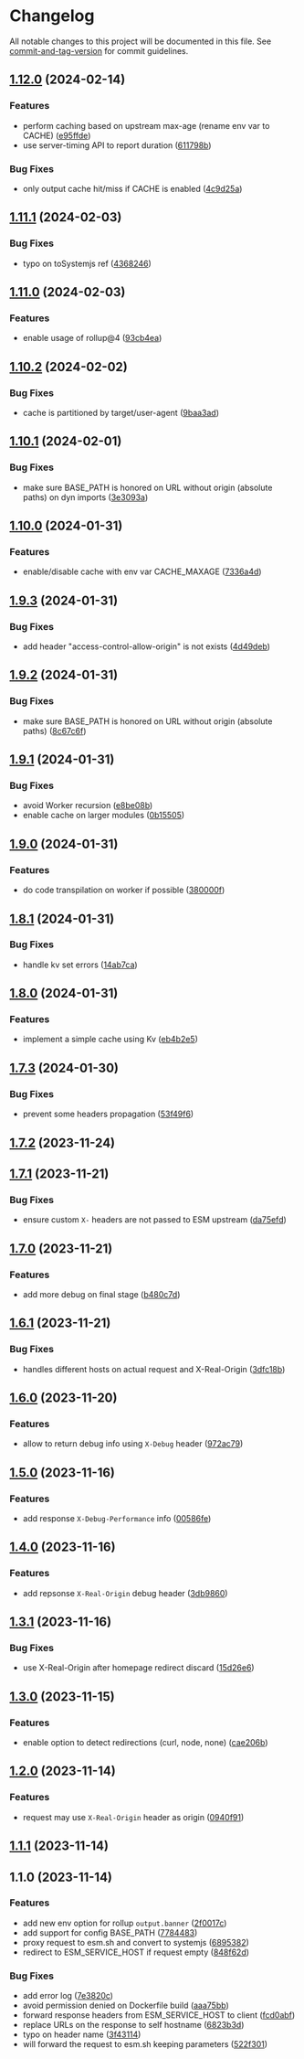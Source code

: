 # Changelog

All notable changes to this project will be documented in this file. See [commit-and-tag-version](https://github.com/absolute-version/commit-and-tag-version) for commit guidelines.

## [1.12.0](https://github.com/esroyo/systemjs.sh/compare/v1.11.1...v1.12.0) (2024-02-14)


### Features

* perform caching based on upstream max-age (rename env var to CACHE) ([e95ffde](https://github.com/esroyo/systemjs.sh/commit/e95ffde9f4edd4ffd3639168ad87db9844900a33))
* use server-timing API to report duration ([611798b](https://github.com/esroyo/systemjs.sh/commit/611798b5230d51c56aac8f00f0090b245fd56d26))


### Bug Fixes

* only output cache hit/miss if CACHE is enabled ([4c9d25a](https://github.com/esroyo/systemjs.sh/commit/4c9d25ac6f6833f176ea3dbb79cf31b81c7c062e))

## [1.11.1](https://github.com/esroyo/systemjs.sh/compare/v1.11.0...v1.11.1) (2024-02-03)


### Bug Fixes

* typo on toSystemjs ref ([4368246](https://github.com/esroyo/systemjs.sh/commit/43682465156c954b4ec7e9a735e6955e45739675))

## [1.11.0](https://github.com/esroyo/systemjs.sh/compare/v1.10.2...v1.11.0) (2024-02-03)


### Features

* enable usage of rollup@4 ([93cb4ea](https://github.com/esroyo/systemjs.sh/commit/93cb4ea652398cfa41d7b9d7513d329d9ac31b4c))

## [1.10.2](https://github.com/esroyo/systemjs.sh/compare/v1.10.1...v1.10.2) (2024-02-02)


### Bug Fixes

* cache is partitioned by target/user-agent ([9baa3ad](https://github.com/esroyo/systemjs.sh/commit/9baa3ad75cf081e4de1f76ea1483e5ef79d67bce))

## [1.10.1](https://github.com/esroyo/systemjs.sh/compare/v1.10.0...v1.10.1) (2024-02-01)


### Bug Fixes

* make sure BASE_PATH is honored on URL without origin (absolute paths) on dyn imports ([3e3093a](https://github.com/esroyo/systemjs.sh/commit/3e3093ab2272f8e677299da7a09f26ee8f9d81a5))

## [1.10.0](https://github.com/esroyo/systemjs.sh/compare/v1.9.3...v1.10.0) (2024-01-31)


### Features

* enable/disable cache with env var CACHE_MAXAGE ([7336a4d](https://github.com/esroyo/systemjs.sh/commit/7336a4dfe785da5bbae7e737feff93b47265208f))

## [1.9.3](https://github.com/esroyo/systemjs.sh/compare/v1.9.2...v1.9.3) (2024-01-31)


### Bug Fixes

* add header "access-control-allow-origin" is not exists ([4d49deb](https://github.com/esroyo/systemjs.sh/commit/4d49debf8194074e507a0f73632adf7a3cabc9d3))

## [1.9.2](https://github.com/esroyo/systemjs.sh/compare/v1.9.1...v1.9.2) (2024-01-31)


### Bug Fixes

* make sure BASE_PATH is honored on URL without origin (absolute paths) ([8c67c6f](https://github.com/esroyo/systemjs.sh/commit/8c67c6f0473450d55ffb86f58b0add3584691746))

## [1.9.1](https://github.com/esroyo/systemjs.sh/compare/v1.9.0...v1.9.1) (2024-01-31)


### Bug Fixes

* avoid Worker recursion ([e8be08b](https://github.com/esroyo/systemjs.sh/commit/e8be08b8f1fff4308b6c244c57afa533770f59bc))
* enable cache on larger modules ([0b15505](https://github.com/esroyo/systemjs.sh/commit/0b1550526ae776d573680636a09a49e4a7b814b1))

## [1.9.0](https://github.com/esroyo/systemjs.sh/compare/v1.8.1...v1.9.0) (2024-01-31)


### Features

* do code transpilation on worker if possible ([380000f](https://github.com/esroyo/systemjs.sh/commit/380000fedd52c400cc9ab0af759a57b804eb21a9))

## [1.8.1](https://github.com/esroyo/systemjs.sh/compare/v1.8.0...v1.8.1) (2024-01-31)


### Bug Fixes

* handle kv set errors ([14ab7ca](https://github.com/esroyo/systemjs.sh/commit/14ab7ca9c750a463c9f005b38460b733b927aaab))

## [1.8.0](https://github.com/esroyo/systemjs.sh/compare/v1.7.3...v1.8.0) (2024-01-31)


### Features

* implement a simple cache using Kv ([eb4b2e5](https://github.com/esroyo/systemjs.sh/commit/eb4b2e5d565b7163daf5bc0d237335f5d2d0c0ef))

## [1.7.3](https://github.com/esroyo/systemjs.sh/compare/v1.7.2...v1.7.3) (2024-01-30)


### Bug Fixes

* prevent some headers propagation ([53f49f6](https://github.com/esroyo/systemjs.sh/commit/53f49f6683a30764583bcfd7b2e2663b39386de4))

## [1.7.2](https://github.com/esroyo/systemjs.sh/compare/v1.7.1...v1.7.2) (2023-11-24)

## [1.7.1](https://github.com/esroyo/systemjs.sh/compare/v1.7.0...v1.7.1) (2023-11-21)


### Bug Fixes

* ensure custom `X-` headers are not passed to ESM upstream ([da75efd](https://github.com/esroyo/systemjs.sh/commit/da75efdb367d9a015b08122804cbdd08c92d0a68))

## [1.7.0](https://github.com/esroyo/systemjs.sh/compare/v1.6.1...v1.7.0) (2023-11-21)


### Features

* add more debug on final stage ([b480c7d](https://github.com/esroyo/systemjs.sh/commit/b480c7dee035210d9c10b00a98470ba72fbb89df))

## [1.6.1](https://github.com/esroyo/systemjs.sh/compare/v1.6.0...v1.6.1) (2023-11-21)


### Bug Fixes

* handles different hosts on actual request and X-Real-Origin ([3dfc18b](https://github.com/esroyo/systemjs.sh/commit/3dfc18b87a7d9cb50a3fc2083eb780cc737c3936))

## [1.6.0](https://github.com/esroyo/systemjs.sh/compare/v1.5.0...v1.6.0) (2023-11-20)


### Features

* allow to return debug info using `X-Debug` header ([972ac79](https://github.com/esroyo/systemjs.sh/commit/972ac790364dee2824773210c27c6c0c97b4aab5))

## [1.5.0](https://github.com/esroyo/systemjs.sh/compare/v1.4.0...v1.5.0) (2023-11-16)


### Features

* add response `X-Debug-Performance` info ([00586fe](https://github.com/esroyo/systemjs.sh/commit/00586feb58a93b4a0a20fa4c67d5c82c554e461c))

## [1.4.0](https://github.com/esroyo/systemjs.sh/compare/v1.3.1...v1.4.0) (2023-11-16)


### Features

* add repsonse `X-Real-Origin` debug header ([3db9860](https://github.com/esroyo/systemjs.sh/commit/3db9860f25ccaa456aa68e19ef5d0d25ba9f9920))

## [1.3.1](https://github.com/esroyo/systemjs.sh/compare/v1.3.0...v1.3.1) (2023-11-16)


### Bug Fixes

* use X-Real-Origin after homepage redirect discard ([15d26e6](https://github.com/esroyo/systemjs.sh/commit/15d26e62a7e6c9561b8a853eb22a831e2b9dff7e))

## [1.3.0](https://github.com/esroyo/systemjs.sh/compare/v1.2.0...v1.3.0) (2023-11-15)


### Features

* enable option to detect redirections (curl, node, none) ([cae206b](https://github.com/esroyo/systemjs.sh/commit/cae206be0814ed163af49a841e0ed34d9ef49507))

## [1.2.0](https://github.com/esroyo/systemjs.sh/compare/v1.1.1...v1.2.0) (2023-11-14)


### Features

* request may use `X-Real-Origin` header as origin ([0940f91](https://github.com/esroyo/systemjs.sh/commit/0940f910f2b1cc5d6046b163dc1eb544a3264b70))

## [1.1.1](https://github.com/esroyo/systemjs.sh/compare/v1.1.0...v1.1.1) (2023-11-14)

## 1.1.0 (2023-11-14)


### Features

* add new env option for rollup `output.banner` ([2f0017c](https://github.com/esroyo/systemjs.sh/commit/2f0017c22172c0b4c550e7c1d943fee86ccbdc26))
* add support for config BASE_PATH ([7784483](https://github.com/esroyo/systemjs.sh/commit/77844833c9c43097dfe87fd654ffbbceb6afd61b))
* proxy request to esm.sh and convert to systemjs ([6895382](https://github.com/esroyo/systemjs.sh/commit/6895382dabb069901df4444cbc1f01a7934bee7e))
* redirect to ESM_SERVICE_HOST if request empty ([848f62d](https://github.com/esroyo/systemjs.sh/commit/848f62d9c206480b8a2cc3dc3320035f63b3f4c5))


### Bug Fixes

* add error log ([7e3820c](https://github.com/esroyo/systemjs.sh/commit/7e3820caf70f1c278e47b0c5f7b17670275203d2))
* avoid permission denied on Dockerfile build ([aaa75bb](https://github.com/esroyo/systemjs.sh/commit/aaa75bb697f2aefaff2528cce2073a190db9134c))
* forward response headers from ESM_SERVICE_HOST to client ([fcd0abf](https://github.com/esroyo/systemjs.sh/commit/fcd0abf916ce5f0e12689d36e9bbb98111e0751d))
* replace URLs on the response to self hostname ([6823b3d](https://github.com/esroyo/systemjs.sh/commit/6823b3d1681c249d47fa3b32c47a84358693d869))
* typo on header name ([3f43114](https://github.com/esroyo/systemjs.sh/commit/3f431142d3fc0272cc28f4d6dbc2a7cac4e6865b))
* will forward the request to esm.sh keeping parameters ([522f301](https://github.com/esroyo/systemjs.sh/commit/522f3011ee2189e19759410ed923f618d09e597b))
